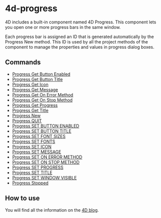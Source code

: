 # 4d-progress

4D includes a built-in component named 4D Progress. This component lets you open one or more progress bars in the same window.

Each progress bar is assigned an ID that is generated automatically by the Progress New method. This ID is used by all the project methods of the component to manage the properties and values in progress dialog boxes.

## Commands

- [Progress Get Button Enabled](Documentation/Methods/Progress%20Get%20Button%20Enabled.md)
- [Progress Get Button Title](Documentation/Methods/Progress%20Get%20Button%20Title.md)
- [Progress Get Icon](Documentation/Methods/Progress%20Get%20Icon.md)
- [Progress Get Message](Documentation/Methods/Progress%20Get%20Message.md)
- [Progress Get On Error Method](Documentation/Methods/Progress%20Get%20Error%20Method.md)
- [Progress Get On Stop Method](Documentation/Methods/Progress%20Get%20Stop%20Method.md)
- [Progress Get Progress](Documentation/Methods/Progress%20Get%20Progress.md)
- [Progress Get Title](Documentation/Methods/Progress%20Get%20Title.md)
- [Progress New](Documentation/Methods/Progress%20New.md)
- [Progress QUIT](Documentation/Methods/Progress%20QUIT.md)
- [Progress SET BUTTON ENABLED](Documentation/Methods/Progress%20SET%20BUTTON%20ENABLED.md)
- [Progress SET BUTTON TITLE](Documentation/Methods/Progress%20SET%20BUTTON%20TITLE.md)
- [Progress SET FONT SIZES](Documentation/Methods/Progress%20SET%20FONT%20SIZES.md)
- [Progress SET FONTS](Documentation/Methods/Progress%20SET%20FONTS.md)
- [Progress SET ICON](Documentation/Methods/Progress%20SET%20ICON.md)
- [Progress SET MESSAGE](Documentation/Methods/Progress%20SET%20MESSAGE.md)
- [Progress SET ON ERROR METHOD](Documentation/Methods/Progress%20SET%20ON%20ERROR%20METHOD.md)
- [Progress SET ON STOP METHOD](Documentation/Methods/Progress%20SET%20ON%20STOP%20METHOD.md)
- [Progress SET PROGRESS](Documentation/Methods/Progress%20SET%20PROGRESS.md)
- [Progress SET TITLE](Documentation/Methods/Progress%20SET%20TITLE.md)
- [Progress SET WINDOW VISIBLE](Documentation/Methods/Progress%20SET%20WINDOW%20VISIBLE.md)
- [Progress Stopped](Documentation/Methods/Progress%20Stopped.md)

## How to use

You will find all the information on the [4D blog](https://blog.4d.com/news-flash-4d-components-available-on-github/).
